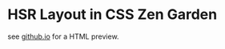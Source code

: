# HSR Layout in CSS Zen Garden

see [github.io] for a HTML preview.

[github.io]:http://htmlpreview.github.io/?https://github.com/jule256/03-csszengarden/blob/master/index.html